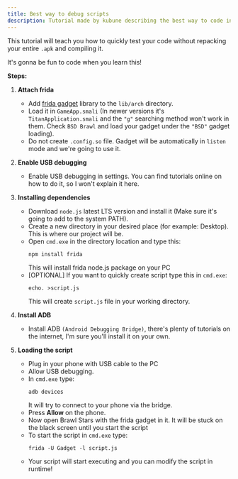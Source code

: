 ```yaml
---
title: Best way to debug scripts
description: Tutorial made by kubune describing the best way to code in frida!
---
```



This tutorial will teach you how to quickly test your code without repacking your entire `.apk` and compiling it. 

It's gonna be fun to code when you learn this!

**Steps:**

1. **Attach frida**
   - Add [frida gadget](https://github.com/frida/frida/releases/) library to the `lib/arch` directory.
   - Load it in `GameApp.smali` (In newer versions it's `TitanApplication.smali` and the `"g"` searching method won't work in them. Check `BSD Brawl` and load your gadget under the `"BSD"` gadget loading).
    - Do not create `.config.so` file. Gadget will be automatically in `listen` mode and we're going to use it.
      
2. **Enable USB debugging**
   - Enable USB debugging in settings. You can find tutorials online on how to do it, so I won't explain it here.

3. **Installing dependencies**
   - Download `node.js` latest LTS version and install it (Make sure it's going to add to the system PATH).
   - Create a new directory in your desired place (for example: Desktop). This is where our project will be.
   - Open `cmd.exe` in the directory location and type this:
     ```
     npm install frida
     ```
     This will install frida node.js package on your PC
   - [OPTIONAL] If you want to quickly create script type this in `cmd.exe`:
     ```
     echo. >script.js
     ```
     This will create `script.js` file in your working directory.

4. **Install ADB**
   - Install ADB `(Android Debugging Bridge)`, there's plenty of tutorials on the internet, I'm sure you'll install it on your own.
     
5. **Loading the script**
   - Plug in your phone with USB cable to the PC
   - Allow USB debugging.
   - In `cmd.exe` type:
     ```
     adb devices
     ```
     It will try to connect to your phone via the bridge.
   - Press **Allow** on the phone.
   - Now open Brawl Stars with the frida gadget in it. It will be stuck on the black screen until you start the script
   - To start the script in `cmd.exe` type:
     ```
     frida -U Gadget -l script.js
     ```
   - Your script will start executing and you can modify the script in runtime!


